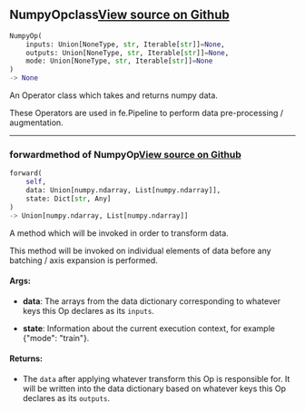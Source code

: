 ## NumpyOp<span class="tag">class</span><a class="sourcelink" href=https://github.com/fastestimator/fastestimator/blob/r1.1/fastestimator/op/numpyop/numpyop.py/#L24-L43>View source on Github</a>
```python
NumpyOp(
	inputs: Union[NoneType, str, Iterable[str]]=None,
	outputs: Union[NoneType, str, Iterable[str]]=None,
	mode: Union[NoneType, str, Iterable[str]]=None
)
-> None
```
An Operator class which takes and returns numpy data.

These Operators are used in fe.Pipeline to perform data pre-processing / augmentation.

---

### forward<span class="tag">method of NumpyOp</span><a class="sourcelink" href=https://github.com/fastestimator/fastestimator/blob/r1.1/fastestimator/op/numpyop/numpyop.py/#L29-L43>View source on Github</a>
```python
forward(
	self,
	data: Union[numpy.ndarray, List[numpy.ndarray]],
	state: Dict[str, Any]
)
-> Union[numpy.ndarray, List[numpy.ndarray]]
```
A method which will be invoked in order to transform data.

This method will be invoked on individual elements of data before any batching / axis expansion is performed.


<h4>Args:</h4>


* **data**: The arrays from the data dictionary corresponding to whatever keys this Op declares as its `inputs`.

* **state**: Information about the current execution context, for example {"mode": "train"}. 

<h4>Returns:</h4>

<ul class="return-block"><li>    The <code>data</code> after applying whatever transform this Op is responsible for. It will be written into the data
    dictionary based on whatever keys this Op declares as its <code>outputs</code>.</li></ul>

